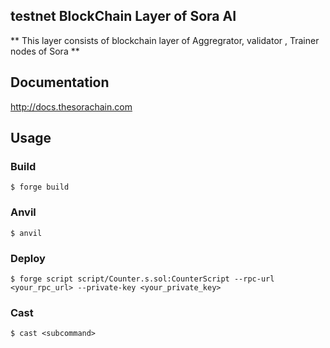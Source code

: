 ## testnet BlockChain Layer of Sora AI

** This layer consists of blockchain layer of Aggregrator, validator , Trainer nodes of Sora **

## Documentation

http://docs.thesorachain.com

## Usage

### Build

```shell
$ forge build
```

### Anvil

```shell
$ anvil
```

### Deploy

```shell
$ forge script script/Counter.s.sol:CounterScript --rpc-url <your_rpc_url> --private-key <your_private_key>
```

### Cast

```shell
$ cast <subcommand>
```
